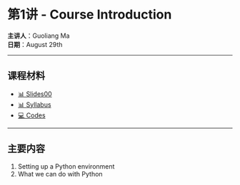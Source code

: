 # 第1讲 - Course Introduction

**主讲人**：Guoliang Ma  
**日期**：August 29th

---

## 课程材料
- [📊 Slides00](/lectures/deck0_vscode(2).pdf)
- [📊 Syllabus](/lectures/syllabus.pdf)
- [💻 Codes](http://localhost:9000/hub/login?next=/user/student1/notebooks/lectures/inclass_notes_0225.ipynb)


---

## 主要内容
1.  Setting up a Python environment
2. What we can do with Python
